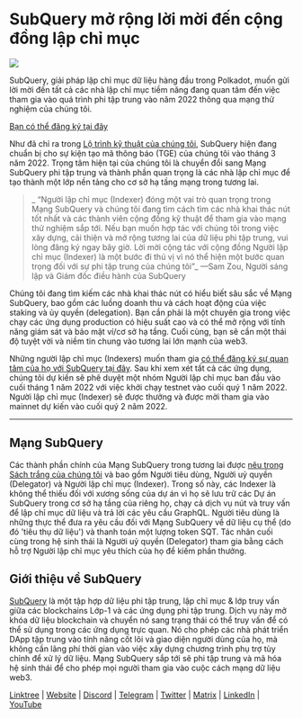 # SubQuery mở rộng lời mời đến cộng đồng lập chỉ mục

![](https://miro.medium.com/max/1400/1*qa014uV1jHA2WTVhUadrdA.png)

SubQuery, giải pháp lập chỉ mục dữ liệu hàng đầu trong Polkadot, muốn gửi lời mời đến tất cả các nhà lập chỉ mục tiềm năng đang quan tâm đến việc tham gia vào quá trình phi tập trung vào năm 2022 thông qua mạng thử nghiệm của chúng tôi.

[Bạn có thể đăng ký tại đây](https://forms.gle/RyXyhb8T9Gxkwi7R9)

Như đã chỉ ra trong [Lộ trình kỹ thuật của chúng tôi](https://subquery.medium.com/subquery-releases-technical-roadmap-2a3a383c49b), SubQuery hiện đang chuẩn bị cho sự kiện tạo mã thông báo (TGE) của chúng tôi vào tháng 3 năm 2022. Trọng tâm hiện tại của chúng tôi là chuyển đổi sang Mạng SubQuery phi tập trung và thành phần quan trọng là các nhà lập chỉ mục để tạo thành một lớp nền tảng cho cơ sở hạ tầng mạng trong tương lai.

> _ “Người lập chỉ mục (Indexer) đóng một vai trò quan trọng trong Mạng SubQuery và chúng tôi đang tìm cách tìm các nhà khai thác nút tốt nhất và các thành viên cộng đồng kỹ thuật để tham gia vào mạng thử nghiệm sắp tới. Nếu bạn muốn hợp tác với chúng tôi trong việc xây dựng, cải thiện và mở rộng tương lai của dữ liệu phi tập trung, vui lòng đăng ký ngay bây giờ. Lời mời cộng tác với cộng đồng Người lập chỉ mục (Indexer) là một bước đi thú vị vì nó thể hiện một bước quan trọng đối với sự phi tập trung của chúng tôi”_ —Sam Zou, Người sáng lập và Giám đốc điều hành của SubQuery

Chúng tôi đang tìm kiếm các nhà khai thác nút có hiểu biết sâu sắc về Mạng SubQuery, bao gồm các luồng doanh thu và cách hoạt động của việc staking và ủy quyền (delegation). Bạn cần phải là một chuyên gia trong việc chạy các ứng dụng production có hiệu suất cao và có thể mở rộng với tính năng giám sát và bảo mật ví/cơ sở hạ tầng. Cuối cùng, bạn sẽ cần một thái độ tuyệt vời và niềm tin chung vào tương lai lớn mạnh của web3.

Những người lập chỉ mục (Indexers) muốn tham gia [có thể đăng ký sự quan tâm của họ với SubQuery tại đây](https://forms.gle/RyXyhb8T9Gxkwi7R9). Sau khi xem xét tất cả các ứng dụng, chúng tôi dự kiến ​​sẽ phê duyệt một nhóm Người lập chỉ mục ban đầu vào cuối tháng 1 năm 2022 với việc khởi chạy testnet vào cuối quý 1 năm 2022. Người lập chỉ mục (Indexer) sẽ được thưởng và được mời tham gia vào mainnet dự kiến ​​vào cuối quý 2 năm 2022.

---

## Mạng SubQuery

Các thành phần chính của Mạng SubQuery trong tương lai được [nêu trong Sách trắng của chúng tôi](https://static.subquery.network/whitepaper.pdf) và bao gồm Người tiêu dùng, Người uỷ quyền (Delegator) và Người lập chỉ mục (Indexer). Trong số này, các Indexer là không thể thiếu đối với xương sống của dự án vì họ sẽ lưu trữ các Dự án SubQuery trong cơ sở hạ tầng của riêng họ, chạy cả dịch vụ nút và truy vấn để lập chỉ mục dữ liệu và trả lời các yêu cầu GraphQL. Người tiêu dùng là những thực thể đưa ra yêu cầu đối với Mạng SubQuery về dữ liệu cụ thể (do đó 'tiêu thụ dữ liệu') và thanh toán một lượng token SQT. Tác nhân cuối cùng trong hệ sinh thái là Người uỷ quyền (Delegator) tham gia bằng cách hỗ trợ Người lập chỉ mục yêu thích của họ để kiếm phần thưởng.

## Giới thiệu về SubQuery

[SubQuery](https://subquery.network/) là một tập hợp dữ liệu phi tập trung, lập chỉ mục & lớp truy vấn giữa các blockchains Lớp-1 và các ứng dụng phi tập trung. Dịch vụ này mở khóa dữ liệu blockchain và chuyển nó sang trạng thái có thể truy vấn để có thể sử dụng trong các ứng dụng trực quan. Nó cho phép các nhà phát triển DApp tập trung vào tính năng cốt lõi và giao diện người dùng của họ, mà không cần lãng phí thời gian vào việc xây dựng chương trình phụ trợ tùy chỉnh để xử lý dữ liệu. Mạng SubQuery sắp tới sẽ phi tập trung và mã hóa hệ sinh thái để cho phép mọi người tham gia vào cuộc cách mạng dữ liệu web3.

​​[Linktree](https://linktr.ee/subquerynetwork)  |  [Website](https://subquery.network/)  |  [Discord](https://discord.com/invite/78zg8aBSMG)  |  [Telegram](https://t.me/subquerynetwork)  |  [Twitter](https://twitter.com/subquerynetwork)  |  [Matrix](https://matrix.to/#/#subquery:matrix.org)  |  [LinkedIn](https://www.linkedin.com/company/subquery)  |  [YouTube](https://www.youtube.com/channel/UCi1a6NUUjegcLHDFLr7CqLw)

